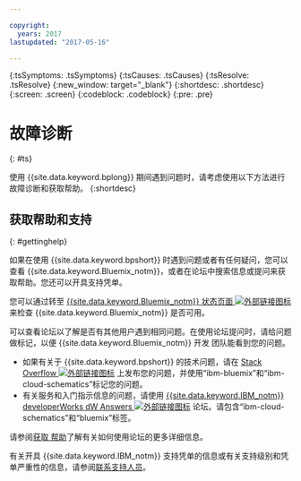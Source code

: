 ```yaml
---

copyright:
  years: 2017
lastupdated: "2017-05-16"

---
```


{:tsSymptoms: .tsSymptoms}
{:tsCauses: .tsCauses}
{:tsResolve: .tsResolve}
{:new_window: target="_blank"}
{:shortdesc: .shortdesc}
{:screen: .screen}
{:codeblock: .codeblock}
{:pre: .pre}

# 故障诊断
{: #ts}

使用 {{site.data.keyword.bplong}} 期间遇到问题时，请考虑使用以下方法进行故障诊断和获取帮助。
{:shortdesc}


## 获取帮助和支持
{: #gettinghelp}

如果在使用 {{site.data.keyword.bpshort}} 时遇到问题或者有任何疑问，您可以查看 {{site.data.keyword.Bluemix_notm}}，或者在论坛中搜索信息或提问来获取帮助。您还可以开具支持凭单。

您可以通过转至 <a href="https://developer.ibm.com/bluemix/support/#status" target="_blank">{{site.data.keyword.Bluemix_notm}} 状态页面 <img src="../../icons/launch-glyph.svg" alt="外部链接图标"></a> 来检查 {{site.data.keyword.Bluemix_notm}} 是否可用。

可以查看论坛以了解是否有其他用户遇到相同问题。在使用论坛提问时，请给问题做标记，以便 {{site.data.keyword.Bluemix_notm}} 开发
团队能看到您的问题。
  * 如果有关于 {{site.data.keyword.bpshort}} 的技术问题，请在 <a href="http://stackoverflow.com/search?q=ibm-cloud-schematics+ibm-bluemix" target="_blank">Stack Overflow <img src="../../icons/launch-glyph.svg" alt="外部链接图标"></a> 上发布您的问题，并使用“ibm-bluemix”和“ibm-cloud-schematics”标记您的问题。
  * 有关服务和入门指示信息的问题，请使用 <a href="https://developer.ibm.com/answers/topics/ibm-cloud-schematics/?smartspace=bluemix" target="_blank">{{site.data.keyword.IBM_notm}} developerWorks dW Answers <img src="../../icons/launch-glyph.svg" alt="外部链接图标"></a> 论坛。请包含“ibm-cloud-schematics”和“bluemix”标签。

请参阅[获取
帮助](https://www.{DomainName}/docs/support/index.html#getting-help)了解有关如何使用论坛的更多详细信息。

有关开具 {{site.data.keyword.IBM_notm}} 支持凭单的信息或有关支持级别和凭单严重性的信息，请参阅[联系支持人员](/docs/support/index.html#contacting-support)。
